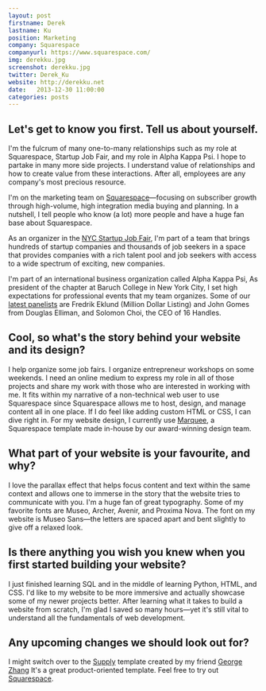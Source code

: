 ```yaml
---
layout: post
firstname: Derek
lastname: Ku
position: Marketing
company: Squarespace
companyurl: https://www.squarespace.com/
img: derekku.jpg
screenshot: derekku.jpg
twitter: Derek_Ku
website: http://derekku.net
date:   2013-12-30 11:00:00
categories: posts
---
```


## Let's get to know you first. Tell us about yourself.

I'm the fulcrum of many one-to-many relationships such as my role at Squarespace, Startup Job Fair, and my role in Alpha Kappa Psi. I hope to partake in many more side projects. I understand value of relationships and how to create value from these interactions. After all, employees are any company's most precious resource.

I'm on the marketing team on [Squarespace](http://squarespace.com/derek)—focusing on subscriber growth through high-volume, high integration media buying and planning. In a nutshell, I tell people who know (a lot) more people and have a huge fan base about Squarespace.

As an organizer in the [NYC Startup Job Fair](http://nycstartupjobfair.com), I'm part of a team that brings hundreds of startup companies and thousands of job seekers in a space that provides companies with a rich talent pool and job seekers with access to a wide spectrum of exciting, new companies.

I'm part of an international business organization called Alpha Kappa Psi, As president of the chapter at Baruch College in New York City, I set high expectations for professional events that my team organizes. Some of our [latest panelists](http://baruchakpsi.com/blog) are Fredrik Eklund (Million Dollar Listing) and John Gomes from Douglas Elliman, and Solomon Choi, the CEO of 16 Handles.

## Cool, so what's the story behind your website and its design?

I help organize some job fairs. I organize entrepreneur workshops on some weekends. I need an online medium to express my role in all of those projects and share my work with those who are interested in working with me. It fits within my narrative of a non-technical web user to use Squarespace since Squarespace allows me to host, design, and manage content all in one place. If I do feel like adding custom HTML or CSS, I can dive right in. For my website design, I currently use [Marquee](http://www.squarespace.com/templates/?q=marquee), a Squarespace template made in-house by our award-winning design team.

## What part of your website is your favourite, and why?

I love the parallax effect that helps focus content and text within the same context and allows one to immerse in the story that the website tries to communicate with you. I'm a huge fan of great typography. Some of my favorite fonts are Museo, Archer, Avenir, and Proxima Nova. The font on my website is Museo Sans—the letters are spaced apart and bent slightly to give off a relaxed look.

## Is there anything you wish you knew when you first started building your website?

I just finished learning SQL and in the middle of learning Python, HTML, and CSS. I'd like to my website to be more immersive and actually showcase some of my newer projects better. After learning what it takes to build a website from scratch, I'm glad I saved so many hours—yet it's still vital to understand all the fundamentals of web development.

## Any upcoming changes we should look out for?

I might switch over to the [Supply](http://supply-demo.sqsp.com) template created by my friend [George Zhang](http://www.george-zhang.com) It's a great product-oriented template. Feel free to try out [Squarespace](http://squarespace.com/derek).
